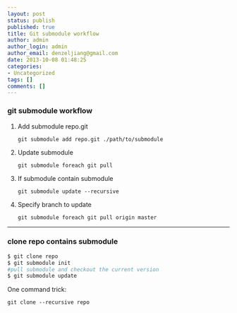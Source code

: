 ```yaml
---
layout: post
status: publish
published: true
title: Git submodule workflow
author: admin
author_login: admin
author_email: denzeljiang@gmail.com
date: 2013-10-08 01:48:25
categories:
- Uncategorized
tags: []
comments: []
---
```


### git submodule workflow

1. Add submodule repo.git

   `git submodule add repo.git ./path/to/submodule`

2. Update submodule

   `git submodule foreach git pull`

3. If submodule contain submodule

   `git submodule update --recursive`

3. Specify branch to update

   `git submodule foreach git pull origin master`

---

### clone repo contains submodule

```bash
$ git clone repo
$ git submodule init
#pull submodule and checkout the current version
$ git submodule update
```

One command trick:

`git clone --recursive repo`

